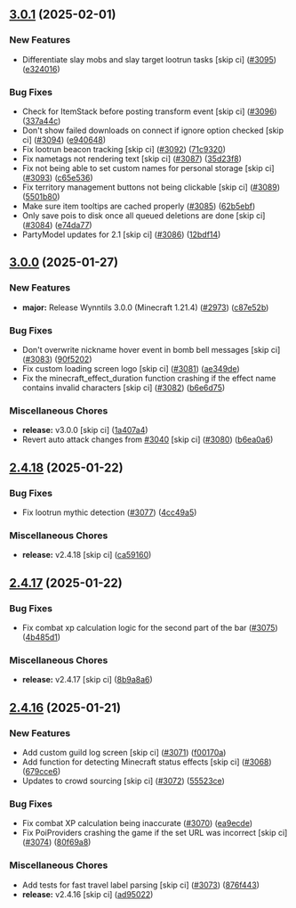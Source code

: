 ## [3.0.1](https://github.com/Wynntils/Wynntils/compare/v3.0.0...v3.0.1) (2025-02-01)


### New Features

* Differentiate slay mobs and slay target lootrun tasks [skip ci] ([#3095](https://github.com/Wynntils/Wynntils/issues/3095)) ([e324016](https://github.com/Wynntils/Wynntils/commit/e3240162f228502dd120b90f9e27a4729fd3dd0f))


### Bug Fixes

* Check for ItemStack before posting transform event [skip ci] ([#3096](https://github.com/Wynntils/Wynntils/issues/3096)) ([337a44c](https://github.com/Wynntils/Wynntils/commit/337a44cd9b60b9a42482f0702d9c0d8264247639))
* Don't show failed downloads on connect if ignore option checked [skip ci] ([#3094](https://github.com/Wynntils/Wynntils/issues/3094)) ([e940648](https://github.com/Wynntils/Wynntils/commit/e940648807646f81aaee577e1c64c46a029cc7eb))
* Fix lootrun beacon tracking [skip ci] ([#3092](https://github.com/Wynntils/Wynntils/issues/3092)) ([71c9320](https://github.com/Wynntils/Wynntils/commit/71c93200ece09a565d7526157ec0f3457dd489f6))
* Fix nametags not rendering text [skip ci] ([#3087](https://github.com/Wynntils/Wynntils/issues/3087)) ([35d23f8](https://github.com/Wynntils/Wynntils/commit/35d23f814e83f7126b6750ab6a060056879c5cb2))
* Fix not being able to set custom names for personal storage [skip ci] ([#3093](https://github.com/Wynntils/Wynntils/issues/3093)) ([c65e536](https://github.com/Wynntils/Wynntils/commit/c65e5364b90094f769419d4ba8d31a0852ea901b))
* Fix territory management buttons not being clickable [skip ci] ([#3089](https://github.com/Wynntils/Wynntils/issues/3089)) ([5501b80](https://github.com/Wynntils/Wynntils/commit/5501b8005a6ee905ecc570cf23c1c763b50399ab))
* Make sure item tooltips are cached properly ([#3085](https://github.com/Wynntils/Wynntils/issues/3085)) ([62b5ebf](https://github.com/Wynntils/Wynntils/commit/62b5ebff99699efd12b844d1e4e6612f4a133052))
* Only save pois to disk once all queued deletions are done [skip ci] ([#3084](https://github.com/Wynntils/Wynntils/issues/3084)) ([e74da77](https://github.com/Wynntils/Wynntils/commit/e74da771839f647e0e2a8b506a1f52f4d4a7f1e5))
* PartyModel updates for 2.1 [skip ci] ([#3086](https://github.com/Wynntils/Wynntils/issues/3086)) ([12bdf14](https://github.com/Wynntils/Wynntils/commit/12bdf146f5905acd03cd61fed3a6434a6eb48796))

## [3.0.0](https://github.com/Wynntils/Wynntils/compare/v2.4.18...v3.0.0) (2025-01-27)


### New Features

* **major:** Release Wynntils 3.0.0 (Minecraft 1.21.4) ([#2973](https://github.com/Wynntils/Wynntils/issues/2973)) ([c87e52b](https://github.com/Wynntils/Wynntils/commit/c87e52b02ebef2da4753dcc0157a09284c2331c7))


### Bug Fixes

* Don't overwrite nickname hover event in bomb bell messages [skip ci] ([#3083](https://github.com/Wynntils/Wynntils/issues/3083)) ([90f5202](https://github.com/Wynntils/Wynntils/commit/90f5202ee58b8870b650e90b83bf65252cef7a2b))
* Fix custom loading screen logo [skip ci] ([#3081](https://github.com/Wynntils/Wynntils/issues/3081)) ([ae349de](https://github.com/Wynntils/Wynntils/commit/ae349de4aca23dd368584de8e6a171eda32818b5))
* Fix the minecraft_effect_duration function crashing if the effect name contains invalid characters [skip ci] ([#3082](https://github.com/Wynntils/Wynntils/issues/3082)) ([b6e6d75](https://github.com/Wynntils/Wynntils/commit/b6e6d75c16d4ef194d3b473e1f538f099d43a8c9))


### Miscellaneous Chores

* **release:** v3.0.0 [skip ci] ([1a407a4](https://github.com/Wynntils/Wynntils/commit/1a407a4d30d750d8cd38d4210880cccbddecab1b))
* Revert auto attack changes from [#3040](https://github.com/Wynntils/Wynntils/issues/3040) [skip ci] ([#3080](https://github.com/Wynntils/Wynntils/issues/3080)) ([b6ea0a6](https://github.com/Wynntils/Wynntils/commit/b6ea0a65ea22cbb38b4d953b281a39dcd0d18e75))

## [2.4.18](https://github.com/Wynntils/Wynntils/compare/v2.4.17...v2.4.18) (2025-01-22)


### Bug Fixes

* Fix lootrun mythic detection ([#3077](https://github.com/Wynntils/Wynntils/issues/3077)) ([4cc49a5](https://github.com/Wynntils/Wynntils/commit/4cc49a5d343c842dfadf51324486091e5fa1b4fc))


### Miscellaneous Chores

* **release:** v2.4.18 [skip ci] ([ca59160](https://github.com/Wynntils/Wynntils/commit/ca59160e015bfd3275bca9289bb8895384be2463))

## [2.4.17](https://github.com/Wynntils/Wynntils/compare/v2.4.16...v2.4.17) (2025-01-22)


### Bug Fixes

* Fix combat xp calculation logic for the second part of the bar ([#3075](https://github.com/Wynntils/Wynntils/issues/3075)) ([4b485d1](https://github.com/Wynntils/Wynntils/commit/4b485d16f1c3831d92bf2c9bbd1e53fde71cf645))


### Miscellaneous Chores

* **release:** v2.4.17 [skip ci] ([8b9a8a6](https://github.com/Wynntils/Wynntils/commit/8b9a8a680b1670226a01dc573e247bf5b30673cb))

## [2.4.16](https://github.com/Wynntils/Wynntils/compare/v2.4.15...v2.4.16) (2025-01-21)


### New Features

* Add custom guild log screen [skip ci] ([#3071](https://github.com/Wynntils/Wynntils/issues/3071)) ([f00170a](https://github.com/Wynntils/Wynntils/commit/f00170a84f8f492e37ac334b2a04069e4da9243a))
* Add function for detecting Minecraft status effects [skip ci] ([#3068](https://github.com/Wynntils/Wynntils/issues/3068)) ([679cce6](https://github.com/Wynntils/Wynntils/commit/679cce6f05912645022baf49348a82bcf8736242))
* Updates to crowd sourcing [skip ci] ([#3072](https://github.com/Wynntils/Wynntils/issues/3072)) ([55523ce](https://github.com/Wynntils/Wynntils/commit/55523ce426daaf1275c63a28ca6d9b689752e695))


### Bug Fixes

* Fix combat XP calculation being inaccurate ([#3070](https://github.com/Wynntils/Wynntils/issues/3070)) ([ea9ecde](https://github.com/Wynntils/Wynntils/commit/ea9ecdeb9eb8186f15e82647094a7b88d4652b73))
* Fix PoiProviders crashing the game if the set URL was incorrect [skip ci] ([#3074](https://github.com/Wynntils/Wynntils/issues/3074)) ([80f69a8](https://github.com/Wynntils/Wynntils/commit/80f69a855fc3fed640d7e45071b318bf5ce1e6ad))


### Miscellaneous Chores

* Add tests for fast travel label parsing [skip ci] ([#3073](https://github.com/Wynntils/Wynntils/issues/3073)) ([876f443](https://github.com/Wynntils/Wynntils/commit/876f4430476122bf60751e243ac9eea640fef9a4))
* **release:** v2.4.16 [skip ci] ([ad95022](https://github.com/Wynntils/Wynntils/commit/ad950227de72bdc3e3032391f1549a6de3244c78))

